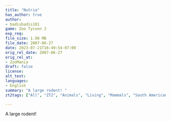 ```yaml
---
title: "Nutria"
has_author: true
author: 
- badisbadis101
game: Zoo Tycoon 2
exp_req: 
file_size: 1.98 MB
file_date: 2007-06-27
date: 2023-07-21T16:49:54-07:00
orig_rel_date: 2007-06-27
orig_rel_at: 
- ZooMania
draft: false
license: 
alt_text: 
languages:
- English
summary: "A large rodent! "
zt2tags: ["All", "ZT2", "Animals", "Living", "Mammals", "South American", "Aquatic"]

---
```


A large rodent! 